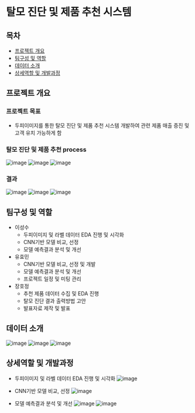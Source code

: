 # 탈모 진단 및 제품 추천 시스템
## 목차
* [프로젝트 개요](#프로젝트-개요)
* [팀구성 및 역할](#팀구성-및-역할)
* [데이터 소개](#데이터-소개)
* [상세역할 및 개발과정](#상세역할-및-개발과정)
## 프로젝트 개요
### 프로젝트 목표
* 두피이미지를 통한 탈모 진단 및 제품 추천 시스템 개발하여 관련 제품 매출 증진 및 고객 유치 가능하게 함
### 탈모 진단 및 제품 추천 process
![image](https://github.com/justdoit93/illegal_right_turn_detection/assets/129941418/3e058ff6-3398-481e-b4f8-11eba7c81fb3)
![image](https://github.com/justdoit93/illegal_right_turn_detection/assets/129941418/4ab85e03-e3df-4308-95f9-c337447c488f)
![image](https://github.com/justdoit93/illegal_right_turn_detection/assets/129941418/ea30b07a-f326-4025-b554-63729eeddbc1)
### 결과
![image](https://github.com/justdoit93/hair_loss/assets/129941418/e163d3d5-3933-43b6-a2ef-833a6ec2b892)
![image](https://github.com/justdoit93/hair_loss/assets/129941418/142700ef-da23-4103-b3d0-812a9f6fca5d)
![image](https://github.com/justdoit93/hair_loss/assets/129941418/ec4663a7-001c-46ae-97b4-9bf40815caf7)

## 팀구성 및 역할
* 이성수
  * 두피이미지 및 라벨 데이터 EDA 진행 및 시각화
  * CNN기반 모델 비교, 선정
  * 모델 예측결과 분석 및 개선
* 유효민
  * CNN기반 모델 비교, 선정 및 개발
  * 모델 예측결과 분석 및 개선
  * 프로젝트 일정 및 미팅 관리
* 장호정
  * 추천 제품 데이터 수집 및 EDA 진행
  * 탈모 진단 결과 출력방법 고안
  * 발표자료 제작 및 발표
## 데이터 소개
![image](https://github.com/justdoit93/illegal_right_turn_detection/assets/129941418/3f849e94-7e1a-45dc-9ee6-e51bc232ccc0)
![image](https://github.com/justdoit93/illegal_right_turn_detection/assets/129941418/f1f93eab-8b6c-4723-91df-d7a0184ab54d)
![image](https://github.com/justdoit93/illegal_right_turn_detection/assets/129941418/97223c9c-5681-4952-b201-6fa51c969f11)
## 상세역할 및 개발과정
* 두피이미지 및 라벨 데이터 EDA 진행 및 시각화
![image](https://github.com/justdoit93/hair_loss/assets/129941418/5799fbfd-b733-434e-a76c-017e53fc9523)

* CNN기반 모델 비교, 선정
![image](https://github.com/justdoit93/hair_loss/assets/129941418/66c9794d-8dbb-4901-9de5-3286f8c1581c)

* 모델 예측결과 분석 및 개선
![image](https://github.com/justdoit93/hair_loss/assets/129941418/97f7171e-414d-48c3-ad95-bdb7b482d21a)
![image](https://github.com/justdoit93/hair_loss/assets/129941418/eb51dffe-0626-45b0-96ca-69b7459bee0e)

